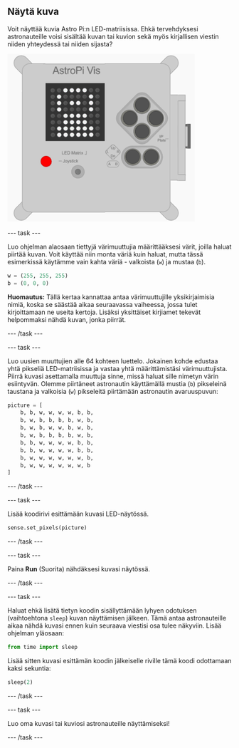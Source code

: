 ## Näytä kuva

Voit näyttää kuvia Astro Pi:n LED-matriisissa. Ehkä tervehdyksesi astronauteille voisi sisältää kuvan tai kuvion sekä myös kirjallisen viestin niiden yhteydessä tai niiden sijasta?

![Astronautti](images/astronaut-pic.png)

\--- task \---

Luo ohjelman alaosaan tiettyjä värimuuttujia määrittääksesi värit, joilla haluat piirtää kuvan. Voit käyttää niin monta väriä kuin haluat, mutta tässä esimerkissä käytämme vain kahta väriä - valkoista (`w`) ja mustaa (`b`).

```python
w = (255, 255, 255)
b = (0, 0, 0)
```

**Huomautus:** Tällä kertaa kannattaa antaa värimuuttujille yksikirjaimisia nimiä, koska se säästää aikaa seuraavassa vaiheessa, jossa tulet kirjoittamaan ne useita kertoja. Lisäksi yksittäiset kirjiamet tekevät helpommaksi nähdä kuvan, jonka piirrät.

\--- /task \---

\--- task \---

Luo uusien muuttujien alle 64 kohteen luettelo. Jokainen kohde edustaa yhtä pikseliä LED-matriisissa ja vastaa yhtä määrittämistäsi värimuuttujista. Piirrä kuvasi asettamalla muuttuja sinne, missä haluat sille nimetyn värin esiintyvän. Olemme piirtäneet astronautin käyttämällä mustia (`b`) pikseleinä taustana ja valkoisia (`w`) pikseleitä piirtämään astronautin avaruuspuvun:

```python
picture = [
    b, b, w, w, w, w, b, b,
    b, w, b, b, b, b, w, b,
    b, w, b, w, w, b, w, b,
    b, w, b, b, b, b, w, b,
    b, b, w, w, w, w, b, b,
    b, b, w, w, w, w, b, b,
    b, w, w, w, w, w, w, b,
    b, w, w, w, w, w, w, b
]
```

\--- /task \---

\--- task \---

Lisää koodirivi esittämään kuvasi LED-näytössä.

```python
sense.set_pixels(picture)
```

\--- /task \---

\--- task \---

Paina **Run** (Suorita) nähdäksesi kuvasi näytössä.

\--- /task \---

\--- task \---

Haluat ehkä lisätä tietyn koodin sisällyttämään lyhyen odotuksen (vaihtoehtona `sleep`) kuvan näyttämisen jälkeen. Tämä antaa astronauteille aikaa nähdä kuvasi ennen kuin seuraava viestisi osa tulee näkyviin. Lisää ohjelman yläosaan:

```python
from time import sleep
```

Lisää sitten kuvasi esittämän koodin jälkeiselle riville tämä koodi odottamaan kaksi sekuntia:

```python
sleep(2)
```

\--- /task \---

\--- task \---

Luo oma kuvasi tai kuviosi astronauteille näyttämiseksi!

\--- /task \---